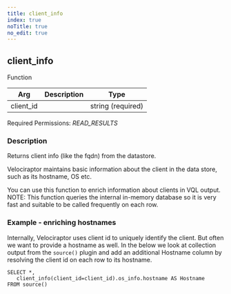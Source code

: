 ```yaml
---
title: client_info
index: true
noTitle: true
no_edit: true
---
```




<div class="vql_item"></div>


## client_info
<span class='vql_type pull-right page-header'>Function</span>



<div class="vqlargs"></div>

Arg | Description | Type
----|-------------|-----
client_id||string (required)

Required Permissions: 
<i class="linkcolour label pull-right label-success">READ_RESULTS</i>

### Description

Returns client info (like the fqdn) from the datastore.

Velociraptor maintains basic information about the client in the
data store, such as its hostname, OS etc.

You can use this function to enrich information about clients in
VQL output. NOTE: This function queries the internal in-memory
database so it is very fast and suitable to be called frequently
on each row.

### Example - enriching hostnames

Internally, Velociraptor uses client id to uniquely identify the
client. But often we want to provide a hostname as well. In the
below we look at collection output from the `source()` plugin and
add an additional Hostname column by resolving the client id on
each row to its hostname.

```vql
SELECT *,
   client_info(client_id=client_id).os_info.hostname AS Hostname
FROM source()
```


